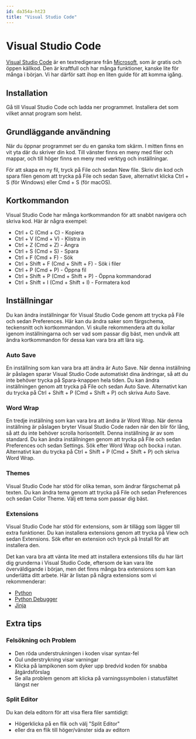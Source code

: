 ```yaml
---
id: da354a-ht23
title: "Visual Studio Code"
---
```


# Visual Studio Code

[Visual Studio Code](https://code.visualstudio.com/) är en textredigerare från [Microsoft](https://www.microsoft.com/sv-se), som är gratis och öppen källkod. Den är kraftfull och har många funktioner, kanske lite för många i början. Vi har därför satt ihop en liten guide för att komma igång.

## Installation

Gå till Visual Studio Code och ladda ner programmet. Installera det som vilket annat program som helst.

## Grundläggande användning

När du öppnar programmet ser du en ganska tom skärm. I mitten finns en vit yta där du skriver din kod. Till vänster finns en meny med filer och mappar, och till höger finns en meny med verktyg och inställningar.

För att skapa en ny fil, tryck på File och sedan New file. Skriv din kod och spara filen genom att trycka på File och sedan Save, alternativt klicka Ctrl + S (för Windows) eller Cmd + S (för macOS).

## Kortkommandon

Visual Studio Code har många kortkommandon för att snabbt navigera och skriva kod. Här är några exempel:

- Ctrl + C (Cmd + C) - Kopiera
- Ctrl + V (Cmd + V) - Klistra in
- Ctrl + Z (Cmd + Z) - Ångra
- Ctrl + S (Cmd + S) - Spara
- Ctrl + F (Cmd + F) - Sök
- Ctrl + Shift + F (Cmd + Shift + F) - Sök i filer
- Ctrl + P (Cmd + P) - Öppna fil
- Ctrl + Shift + P (Cmd + Shift + P) - Öppna kommandorad
- Ctrl + Shift + I (Cmd + Shift + I) - Formatera kod

## Inställningar

Du kan ändra inställningar för Visual Studio Code genom att trycka på File och sedan Preferences. Här kan du ändra saker som färgschema, teckensnitt och kortkommandon. Vi skulle rekommendera att du kollar igenom inställningarna och ser vad som passar dig bäst, men undvik att ändra kortkommandon för dessa kan vara bra att lära sig.

### Auto Save
En inställning som kan vara bra att ändra är Auto Save. När denna inställning är påslagen sparar Visual Studio Code automatiskt dina ändringar, så att du inte behöver trycka på Spara-knappen hela tiden. Du kan ändra inställningen genom att trycka på File och sedan Auto Save. Alternativt kan du trycka på Ctrl + Shift + P (Cmd + Shift + P) och skriva Auto Save.


### Word Wrap
En tredje inställning som kan vara bra att ändra är Word Wrap. När denna inställning är påslagen bryter Visual Studio Code raden när den blir för lång, så att du inte behöver scrolla horisontellt. Denna inställning är av som standard. Du kan ändra inställningen genom att trycka på File och sedan Preferences och sedan Settings. Sök efter Word Wrap och bocka i rutan. Alternativt kan du trycka på Ctrl + Shift + P (Cmd + Shift + P) och skriva Word Wrap.

### Themes
Visual Studio Code har stöd för olika teman, som ändrar färgschemat på texten. Du kan ändra tema genom att trycka på File och sedan Preferences och sedan Color Theme. Välj ett tema som passar dig bäst.

### Extensions
Visual Studio Code har stöd för extensions, som är tillägg som lägger till extra funktioner. Du kan installera extensions genom att trycka på View och sedan Extensions. Sök efter en extension och tryck på Install för att installera den.

Det kan vara bra att vänta lite med att installera extensions tills du har lärt dig grunderna i Visual Studio Code, eftersom de kan vara lite överväldigande i början, men det finns många bra extensions som kan underlätta ditt arbete. Här är listan på några extensions som vi rekommenderar:

- [Python](https://marketplace.visualstudio.com/items?itemName=ms-python.python)
- [Python Debugger](https://marketplace.visualstudio.com/items?itemName=ms-python.debugpy)
- [Jinja](https://marketplace.visualstudio.com/items?itemName=wholroyd.jinja)

## Extra tips

### Felsökning och Problem
- Den röda understrukningen i koden visar syntax-fel
- Gul understrykning visar varningar
- Klicka på lampikonen som dyker upp bredvid koden för snabba åtgärdsförslag
- Se alla problem genom att klicka på varningssymbolen i statusfältet längst ner

### Split Editor
Du kan dela editorn för att visa flera filer samtidigt:
- Högerklicka på en flik och välj "Split Editor"
- eller dra en flik till höger/vänster sida av editorn